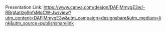 Presentation Link: https://www.canva.com/design/DAFjMmygE3w/-RBrjAatlzg9nfsMoCW-Jw/view?utm_content=DAFjMmygE3w&utm_campaign=designshare&utm_medium=link&utm_source=publishsharelink
